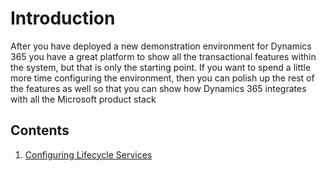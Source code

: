 ﻿# Introduction
After you have deployed a new demonstration environment for Dynamics 365 you have a great platform to show all the transactional features within the system, but that is only the starting point.  If you want to spend a little more time configuring the environment, then you can polish up the rest of the features as well so that you can show how Dynamics 365 integrates with all the Microsoft product stack

## Contents

1. [Configuring Lifecycle Services](#1.0.1-ConfiguringLifecycleServices)

